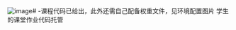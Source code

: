 ![image](https://github.com/zttwxxy/-/assets/102839611/8006372d-37ed-4432-864f-714f58ba1500)# -课程代码已给出，此外还需自己配备权重文件，见环境配置图片
学生的课堂作业代码托管
